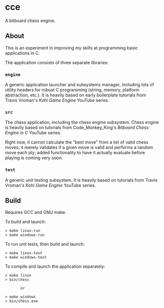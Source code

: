 # cce

A bitboard chess engine.

## About

This is an experiment in improving my skills at programming basic applications in C.

The application consists of three separate libraries: 

### `engine` 
A generic application launcher and subsystems manager, including lots of utility headers for robust C programming (string, memory, platform abstraction, etc.). It is heavily based on early boilerplate tutorials from Travis Vroman's *Kohi Game Engine* YouTube series.

### `src`
The chess application, including the chess engine subsystem. Chess engine is heavily based on tutorials from Code_Monkey_King's *Bitboard Chess Engine in C* YouTube series.

Right now, it cannot calculate the "best move" from a list of valid chess moves; it merely validates if a given move is valid and performs a random move each ply; added functionality to have it actually evaluate before playing is coming very soon.

### `test`
A generic unit testing subsystem. It is heavily based on tutorials from Travis Vroman's *Kohi Game Engine* YouTube series.


## Build
Requires GCC and GNU make.

To build and launch: 
```
> make linux-run
> make windows-run
```
To run unit tests, then build and launch:
```
> make linux-test
> make windows-test
```
To compile and launch the application separately:
```
> make linux
> bin/chess

       or

> make windows
> bin/chess.exe
```
